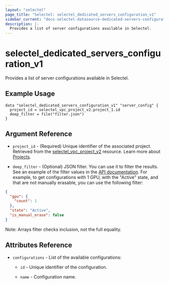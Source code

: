 ```yaml
---
layout: "selectel"
page_title: "Selectel: selectel_dedicated_servers_configuration_v1"
sidebar_current: "docs-selectel-datasource-dedicated-servers-configuration-v1"
description: |-
  Provides a list of server configurations available in Selectel.
---
```


# selectel\_dedicated\_servers\_configuration\_v1

Provides a list of server configurations available in Selectel.

## Example Usage

```hcl
data "selectel_dedicated_servers_configuration_v1" "server_config" {
  project_id = selectel_vpc_project_v2.project_1.id
  deep_filter = file("filter.json")
}
```

## Argument Reference

* `project_id` - (Required) Unique identifier of the associated project. Retrieved from the [selectel_vpc_project_v2](https://registry.terraform.io/providers/selectel/selectel/latest/docs/resources/vpc_project_v2) resource. Learn more about [Projects](https://docs.selectel.ru/en/control-panel-actions/projects/about-projects/).

* `deep_filter` - (Optional) JSON filter. You can use it to filter the results. See an example of the filter values in the [API documentation](https://docs.selectel.ru/en/api/dedicated/#tag/Services/operation/get_server_list).
For example, to get configurations with 1 GPU, with the "Active" state, and that are not manually erasable, you can use the following filter:
```json
{
  "gpu": {
    "count": 1
  },
  "state": "Active",
  "is_manual_erase": false
}
```
Note: Arrays filter checks inclusion, not the full equality.

## Attributes Reference

* `configurations` - List of the available configurations:

  * `id` - Unique identifier of the configuration.

  * `name` - Configuration name.

